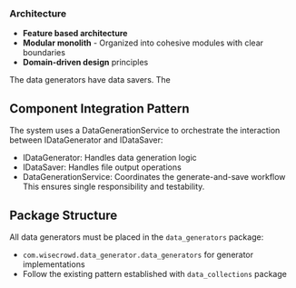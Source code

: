 ### Architecture
- **Feature based architecture**
- **Modular monolith** - Organized into cohesive modules with clear boundaries
- **Domain-driven design** principles


The data generators have data savers. The  


## Component Integration Pattern
The system uses a DataGenerationService to orchestrate the interaction between IDataGenerator and IDataSaver:
- IDataGenerator: Handles data generation logic
- IDataSaver: Handles file output operations
- DataGenerationService: Coordinates the generate-and-save workflow
  This ensures single responsibility and testability.

## Package Structure
All data generators must be placed in the `data_generators` package:
- `com.wisecrowd.data_generator.data_generators` for generator implementations
- Follow the existing pattern established with `data_collections` package